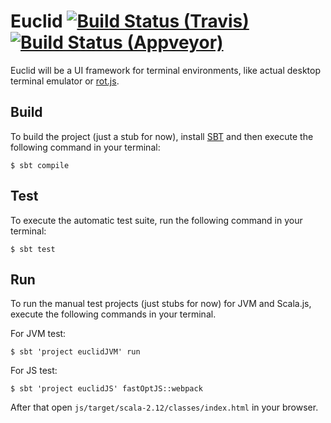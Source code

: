 Euclid [![Build Status (Travis)][badge-travis]][build-travis] [![Build Status (Appveyor)][badge-appveyor]][build-appveyor]
======

Euclid will be a UI framework for terminal environments, like actual desktop
terminal emulator or [rot.js][rot-js]. 

Build
-----

To build the project (just a stub for now), install [SBT][sbt] and then execute
the following command in your terminal:

```console
$ sbt compile
```

Test
----

To execute the automatic test suite, run the following command in your terminal:

```console
$ sbt test
```

Run
---

To run the manual test projects (just stubs for now) for JVM and Scala.js,
execute the following commands in your terminal.

For JVM test:

```console
$ sbt 'project euclidJVM' run
```

For JS test:

```console
$ sbt 'project euclidJS' fastOptJS::webpack
```

After that open `js/target/scala-2.12/classes/index.html` in your browser.

[build-appveyor]: https://ci.appveyor.com/project/ForNeVeR/euclid/branch/master
[build-travis]: https://travis-ci.org/codingteam/euclid
[rot-js]: http://ondras.github.io/rot.js/hp/
[sbt]: http://www.scala-sbt.org/

[badge-appveyor]: https://ci.appveyor.com/api/projects/status/gr42tg6db572jts6/branch/master?svg=true
[badge-travis]: https://travis-ci.org/codingteam/euclid.svg?branch=master
